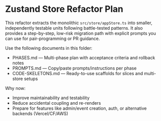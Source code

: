 # Zustand Store Refactor Plan

This refactor extracts the monolithic `src/store/appStore.ts` into smaller, independently testable units following battle-tested patterns. It also provides a step-by-step, low-risk migration path with explicit prompts you can use for pair-programming or PR guidance.

Use the following documents in this folder:

- PHASES.md — Multi-phase plan with acceptance criteria and rollback notes
- PROMPTS.md — Copy/paste prompts/instructions per phase
- CODE-SKELETONS.md — Ready-to-use scaffolds for slices and multi-store setups

Why now:
- Improve maintainability and testability
- Reduce accidental coupling and re-renders
- Prepare for features like admin/event creation, auth, or alternative backends (Vercel/CF/AWS)
